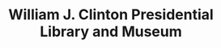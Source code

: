 ---
layout: repo
title: "William J. Clinton Presidential Library and Museum"
id: 1441
permalink: repos/1441/
---